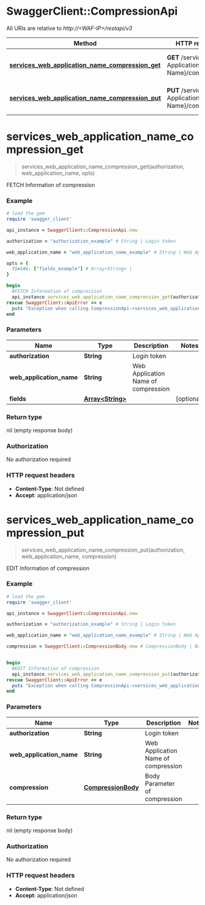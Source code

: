 # SwaggerClient::CompressionApi

All URIs are relative to *http://&lt;WAF-IP&gt;/restapi/v3*

Method | HTTP request | Description
------------- | ------------- | -------------
[**services_web_application_name_compression_get**](CompressionApi.md#services_web_application_name_compression_get) | **GET** /services/{Web Application Name}/compression | FETCH Information of compression
[**services_web_application_name_compression_put**](CompressionApi.md#services_web_application_name_compression_put) | **PUT** /services/{Web Application Name}/compression  | EDIT Information of compression


# **services_web_application_name_compression_get**
> services_web_application_name_compression_get(authorization, web_application_name, opts)

FETCH Information of compression



### Example
```ruby
# load the gem
require 'swagger_client'

api_instance = SwaggerClient::CompressionApi.new

authorization = "authorization_example" # String | Login token

web_application_name = "web_application_name_example" # String | Web Application Name of compression

opts = { 
  fields: ["fields_example"] # Array<String> | 
}

begin
  #FETCH Information of compression
  api_instance.services_web_application_name_compression_get(authorization, web_application_name, opts)
rescue SwaggerClient::ApiError => e
  puts "Exception when calling CompressionApi->services_web_application_name_compression_get: #{e}"
end
```

### Parameters

Name | Type | Description  | Notes
------------- | ------------- | ------------- | -------------
 **authorization** | **String**| Login token | 
 **web_application_name** | **String**| Web Application Name of compression | 
 **fields** | [**Array&lt;String&gt;**](String.md)|  | [optional] 

### Return type

nil (empty response body)

### Authorization

No authorization required

### HTTP request headers

 - **Content-Type**: Not defined
 - **Accept**: application/json



# **services_web_application_name_compression_put**
> services_web_application_name_compression_put(authorization, web_application_name, compression)

EDIT Information of compression



### Example
```ruby
# load the gem
require 'swagger_client'

api_instance = SwaggerClient::CompressionApi.new

authorization = "authorization_example" # String | Login token

web_application_name = "web_application_name_example" # String | Web Application Name of compression

compression = SwaggerClient::CompressionBody.new # CompressionBody | Body Parameter of compression


begin
  #EDIT Information of compression
  api_instance.services_web_application_name_compression_put(authorization, web_application_name, compression)
rescue SwaggerClient::ApiError => e
  puts "Exception when calling CompressionApi->services_web_application_name_compression_put: #{e}"
end
```

### Parameters

Name | Type | Description  | Notes
------------- | ------------- | ------------- | -------------
 **authorization** | **String**| Login token | 
 **web_application_name** | **String**| Web Application Name of compression | 
 **compression** | [**CompressionBody**](CompressionBody.md)| Body Parameter of compression | 

### Return type

nil (empty response body)

### Authorization

No authorization required

### HTTP request headers

 - **Content-Type**: Not defined
 - **Accept**: application/json



